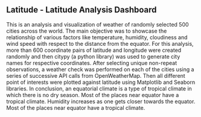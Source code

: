 
## Latitude - Latitude Analysis Dashboard

This is an analysis and visualization of weather of randomly selected 500 cities across the world. The main objective was to showcase the relationship of various factors like temperature, humidity, cloudiness and wind speed with respect to the distance from the equator. 
For this analysis, more than 600 coordinate pairs of latitude and longitude were created randomly and then citypy (a python library) was used to generate city names for respective coordinates. After selecting unique non-repeat observations, a weather check was performed on each of the cities using a series of successive API calls from OpenWeatherMap. Then all different point of interests were plotted against latitude using Matplotlib and Seaborn libraries.
In conclusion, an equatorial climate is a type of tropical climate in which there is no dry season.  Most of the places near equator have a tropical climate. Humidity increases as one gets closer towards the equator. Most of the places near equator have a tropical climate.

